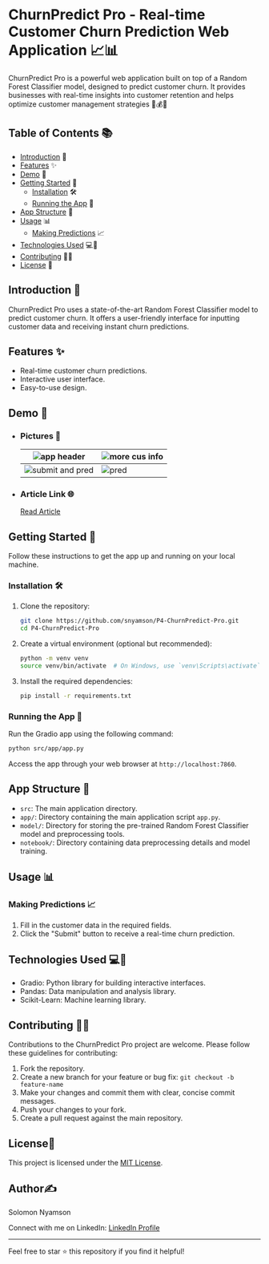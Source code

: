 # ChurnPredict Pro - Real-time Customer Churn Prediction Web Application 📈📊

ChurnPredict Pro is a powerful web application built on top of a Random Forest Classifier model, designed to predict customer churn. It provides businesses with real-time insights into customer retention and helps optimize customer management strategies 💼💰🤖

## Table of Contents 📚

- [Introduction](#introduction) 📝
- [Features](#features) ✨
- [Demo](#demo) 🚀
- [Getting Started](#getting-started) 🏁
  - [Installation](#installation) 🛠️
  - [Running the App](#running-the-app) 🏃
- [App Structure](#app-structure) 🧱
- [Usage](#usage) 📊
  - [Making Predictions](#making-predictions) 📈
- [Technologies Used](#technologies-used) 💻🔬
- [Contributing](#contributing) 🤝🙌
- [License](#license) 📜

## Introduction 🚀

ChurnPredict Pro uses a state-of-the-art Random Forest Classifier model to predict customer churn. It offers a user-friendly interface for inputting customer data and receiving instant churn predictions.

## Features ✨

- Real-time customer churn predictions.
- Interactive user interface.
- Easy-to-use design.

## Demo 🚀

- ### Pictures 📸
  | ![app header](https://github.com/snyamson/P4-ChurnPredict-Pro/assets/58486437/75cac65c-9184-4660-8da6-95d4c81f7cc2) | ![more cus info](https://github.com/snyamson/P4-ChurnPredict-Pro/assets/58486437/26daa7ff-91dc-4a7a-af61-8ca376e2bb00) |
  | --------------------------------------------------------------------------------------------------------------------------------------------------------------- | ---------------------------------------------------------------------------------------------------------------------------------------------------------------------- |
  |![submit and pred](https://github.com/snyamson/P4-ChurnPredict-Pro/assets/58486437/275209cd-2bb4-4201-82bd-115df186a81d)        | ![pred](https://github.com/snyamson/P4-ChurnPredict-Pro/assets/58486437/b9193492-d28a-47df-9979-6f6d9ca8975f)                 |

- ### Article Link 🌐
  [Read Article](https://www.linkedin.com/pulse/churnpredict-pro-customer-churn-prediction-app-gradio-solomon-wolaf)

## Getting Started 🏁

Follow these instructions to get the app up and running on your local machine.

### Installation 🛠️

1. Clone the repository:

   ```bash
   git clone https://github.com/snyamson/P4-ChurnPredict-Pro.git
   cd P4-ChurnPredict-Pro
   ```

2. Create a virtual environment (optional but recommended):

   ```bash
   python -m venv venv
   source venv/bin/activate  # On Windows, use `venv\Scripts\activate`
   ```

3. Install the required dependencies:

   ```bash
   pip install -r requirements.txt
   ```

### Running the App 🏃

Run the Gradio app using the following command:

```bash
python src/app/app.py
```

Access the app through your web browser at `http://localhost:7860`.

## App Structure 🧱

- `src`: The main application directory.
- `app/`: Directory containing the main application script `app.py`.
- `model/`: Directory for storing the pre-trained Random Forest Classifier model and preprocessing tools.
- `notebook/`: Directory containing data preprocessing details and model training.

## Usage 📊

### Making Predictions 📈

1. Fill in the customer data in the required fields.
2. Click the "Submit" button to receive a real-time churn prediction.

## Technologies Used 💻🔬

- Gradio: Python library for building interactive interfaces.
- Pandas: Data manipulation and analysis library.
- Scikit-Learn: Machine learning library.

## Contributing 🤝🙌

Contributions to the ChurnPredict Pro project are welcome. Please follow these guidelines for contributing:

1. Fork the repository.
2. Create a new branch for your feature or bug fix: `git checkout -b feature-name`
3. Make your changes and commit them with clear, concise commit messages.
4. Push your changes to your fork.
5. Create a pull request against the main repository.

## License📜

This project is licensed under the [MIT License](LICENSE).

## Author✍️

Solomon Nyamson

Connect with me on LinkedIn: [LinkedIn Profile](https://www.linkedin.com/in/solomon-nyamson/)

---

Feel free to star ⭐ this repository if you find it helpful!
